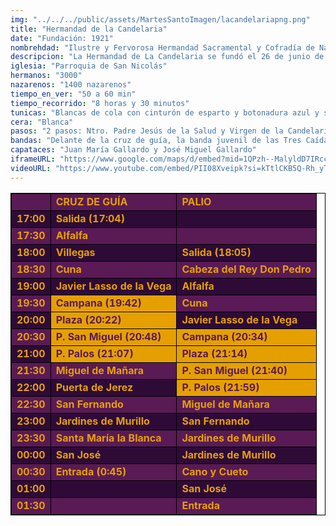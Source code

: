 ```yaml
---
img: "../../../public/assets/MartesSantoImagen/lacandelariapng.png"
title: "Hermandad de la Candelaria"
date: "Fundación: 1921"
nombrehdad: "Ilustre y Fervorosa Hermandad Sacramental y Cofradía de Nazarenos de Nuestro Padre Jesús de la Salud, María Santísima de la Candelaria y Nuestra Señora del Subterráneo y Señor San Nicolás de Bari"
descripcion: "La Hermandad de La Candelaria se fundó el 26 de junio de 1921, que toma como titular a una imagen de Jesús Nazareno que llegó en 1880 a San Nicolás. Al año siguiente realizaron su primera estación de penitencia a la catedral."
iglesia: "Parroquia de San Nicolás"
hermanos: "3000"
nazarenos: "1400 nazarenos"
tiempo_en_ver: "50 a 60 min"
tiempo_recorrido: "8 horas y 30 minutos"
tunicas: "Blancas de cola con cinturón de esparto y botonadura azul y sandalias color avellana"
cera: "Blanca"
pasos: "2 pasos: Ntro. Padre Jesús de la Salud y Virgen de la Candelaria"
bandas: "Delante de la cruz de guía, la banda juvenil de las Tres Caídas. Tras el paso del Señor, banda de las Tres Caídas. Banda de la Cruz Roja, tras el palio"
capataces: "Juan María Gallardo y José Miguel Gallardo"
iframeURL: "https://www.google.com/maps/d/embed?mid=1QPzh--MalyldD7IRccHBzUK-QiBIGm97&ehbc=2E312F"
videoURL: "https://www.youtube.com/embed/PII08Xveipk?si=kTtlCKB5Q-Rh_yTU"
---
```


<table class="recorrido" style="width: 100%; border-collapse: collapse; text-align: left; border: 1px solid black;">
  <tbody>
    <tr style="background-color: #5a1a55; color: #e5a000; font-weight: bold;">
      <td style="border: 1px solid black; text-align: center;"></td>
      <td style="border: 1px solid black;">CRUZ DE GUÍA</td>
      <td style="border: 1px solid black;">PALIO</td>
    </tr>
    <tr style="background-color: #2e0b37; color: #e5a000; font-weight: bold;">
      <td style="border: 1px solid black; text-align: center;">17:00</td>
      <td style="border: 1px solid black;">Salida (17:04)</td>
      <td style="border: 1px solid black;"></td>
    </tr>
    <tr style="background-color: #5a1a55; color: #e5a000; font-weight: bold;">
      <td style="border: 1px solid black; text-align: center;">17:30</td>
      <td style="border: 1px solid black;">Alfalfa</td>
      <td style="border: 1px solid black;"></td>
    </tr>
    <tr style="background-color: #2e0b37; color: #e5a000; font-weight: bold;">
      <td style="border: 1px solid black; text-align: center;">18:00</td>
      <td style="border: 1px solid black;">Villegas</td>
      <td style="border: 1px solid black;">Salida (18:05)</td>
    </tr>
    <tr style="background-color: #5a1a55; color: #e5a000; font-weight: bold;">
      <td style="border: 1px solid black; text-align: center;">18:30</td>
      <td style="border: 1px solid black;">Cuna</td>
      <td style="border: 1px solid black;">Cabeza del Rey Don Pedro</td>
    </tr>
    <tr style="background-color: #2e0b37; color: #e5a000; font-weight: bold;">
      <td style="border: 1px solid black; text-align: center;">19:00</td>
      <td style="border: 1px solid black;">Javier Lasso de la Vega</td>
      <td style="border: 1px solid black;">Alfalfa</td>
    </tr>
    <tr style="background-color: #5a1a55; color: #e5a000; font-weight: bold;">
      <td style="border: 1px solid black; text-align: center;">19:30</td>
      <td style="background-color: #e5a000; color: #5a1a55; font-weight: bold; border: 1px solid black;">Campana (19:42)</td>
      <td style="border: 1px solid black;">Cuna</td>
    </tr>
    <tr style="background-color: #2e0b37; color: #e5a000; font-weight: bold;">
      <td style="border: 1px solid black; text-align: center;">20:00</td>
      <td style="background-color: #e5a000; color: #5a1a55; font-weight: bold; border: 1px solid black;">Plaza (20:22)</td>
      <td style="border: 1px solid black;">Javier Lasso de la Vega</td>
    </tr>
    <tr style="background-color: #5a1a55; color: #e5a000; font-weight: bold;">
      <td style="border: 1px solid black; text-align: center;">20:30</td>
      <td style="background-color: #e5a000; color: #5a1a55; font-weight: bold; border: 1px solid black;">P. San Miguel (20:48)</td>
      <td style="background-color: #e5a000; color: #5a1a55; font-weight: bold; border: 1px solid black;">Campana (20:34)</td>
    </tr>
    <tr style="background-color: #2e0b37; color: #e5a000; font-weight: bold;">
      <td style="border: 1px solid black; text-align: center;">21:00</td>
      <td style="background-color: #e5a000; color: #5a1a55; font-weight: bold; border: 1px solid black;">P. Palos (21:07)</td>
      <td style="background-color: #e5a000; color: #5a1a55; font-weight: bold; border: 1px solid black;">Plaza (21:14)</td>
    </tr>
    <tr style="background-color: #5a1a55; color: #e5a000; font-weight: bold;">
      <td style="border: 1px solid black; text-align: center;">21:30</td>
      <td style="border: 1px solid black;">Miguel de Mañara</td>
      <td style="background-color: #e5a000; color: #5a1a55; font-weight: bold; border: 1px solid black;">P. San Miguel (21:40)</td>
    </tr>
    <tr style="background-color: #2e0b37; color: #e5a000; font-weight: bold;">
      <td style="border: 1px solid black; text-align: center;">22:00</td>
      <td style="border: 1px solid black;">Puerta de Jerez</td>
      <td style="background-color: #e5a000; color: #5a1a55; font-weight: bold; border: 1px solid black;">P. Palos (21:59)</td>
    </tr>
    <tr style="background-color: #5a1a55; color: #e5a000; font-weight: bold;">
      <td style="border: 1px solid black; text-align: center;">22:30</td>
      <td style="border: 1px solid black;">San Fernando</td>
      <td style="border: 1px solid black;">Miguel de Mañara</td>
    </tr>
    <tr style="background-color: #2e0b37; color: #e5a000; font-weight: bold;">
      <td style="border: 1px solid black; text-align: center;">23:00</td>
      <td style="border: 1px solid black;">Jardines de Murillo</td>
      <td style="border: 1px solid black;">San Fernando</td>
    </tr>
    <tr style="background-color: #5a1a55; color: #e5a000; font-weight: bold;">
      <td style="border: 1px solid black; text-align: center;">23:30</td>
      <td style="border: 1px solid black;">Santa María la Blanca</td>
      <td style="border: 1px solid black;">Jardines de Murillo</td>
    </tr>
    <tr style="background-color: #2e0b37; color: #e5a000; font-weight: bold;">
      <td style="border: 1px solid black; text-align: center;">00:00</td>
      <td style="border: 1px solid black;">San José</td>
      <td style="border: 1px solid black;">Jardines de Murillo</td>
    </tr>
    <tr style="background-color: #5a1a55; color: #e5a000; font-weight: bold;">
      <td style="border: 1px solid black; text-align: center;">00:30</td>
      <td style="border: 1px solid black;">Entrada (0:45)</td>
      <td style="border: 1px solid black;">Cano y Cueto</td>
    </tr>
    <tr style="background-color: #2e0b37; color: #e5a000; font-weight: bold;">
      <td style="border: 1px solid black; text-align: center;">01:00</td>
      <td style="border: 1px solid black;"></td>
      <td style="border: 1px solid black;">San José</td>
    </tr>
    <tr style="background-color: #5a1a55; color: #e5a000; font-weight: bold;">
      <td style="border: 1px solid black; text-align: center;">01:30</td>
      <td style="border: 1px solid black;"></td>
      <td style="border: 1px solid black;">Entrada</td>
    </tr>
  </tbody>
</table>